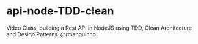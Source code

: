 # api-node-TDD-clean
Video Class, building a Rest API in NodeJS using TDD, Clean Architecture and Design Patterns. @rmanguinho

